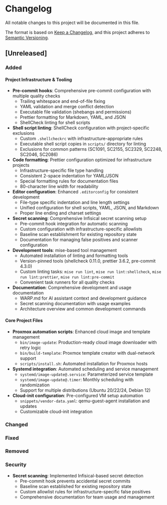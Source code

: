 # Changelog

All notable changes to this project will be documented in this file.

The format is based on [Keep a Changelog](https://keepachangelog.com/en/1.0.0/), and this project adheres to [Semantic Versioning](https://semver.org/spec/v2.0.0.html).

## [Unreleased]

### Added

#### Project Infrastructure & Tooling

- **Pre-commit hooks**: Comprehensive pre-commit configuration with multiple quality checks
  - Trailing whitespace and end-of-file fixing
  - YAML validation and merge conflict detection
  - Executable file validation (shebangs and permissions)
  - Prettier formatting for Markdown, YAML, and JSON
  - ShellCheck linting for shell scripts
- **Shell script linting**: ShellCheck configuration with project-specific exclusions
  - Custom `.shellcheckrc` with infrastructure-appropriate rules
  - Executable shell script copies in `scripts/` directory for linting
  - Exclusions for common patterns (SC1091, SC2155, SC2329, SC2248, SC2046, SC2086)
- **Code formatting**: Prettier configuration optimized for infrastructure projects
  - Infrastructure-specific file type handling
  - Consistent 2-space indentation for YAML/JSON
  - Special formatting rules for documentation files
  - 80-character line width for readability
- **Editor configuration**: Enhanced `.editorconfig` for consistent development
  - File-type specific indentation and line length settings
  - Unified configuration for shell scripts, YAML, JSON, and Markdown
  - Proper line ending and charset settings
- **Secret scanning**: Comprehensive Infisical secret scanning setup
  - Pre-commit hook integration for automatic scanning
  - Custom configuration with infrastructure-specific allowlists
  - Baseline scan establishment for existing repository state
  - Documentation for managing false positives and scanner configuration
- **Development tools**: mise-based tool management
  - Automated installation of linting and formatting tools
  - Version-pinned tools (shellcheck 0.11.0, prettier 3.6.2, pre-commit 4.3.0)
  - Custom linting tasks: `mise run lint`, `mise run lint:shellcheck`, `mise run lint:prettier`, `mise run lint:pre-commit`
  - Convenient task runners for all quality checks
- **Documentation**: Comprehensive development and usage documentation
  - WARP.md for AI assistant context and development guidance
  - Secret scanning documentation with usage examples
  - Architecture overview and common development commands

#### Core Project Files

- **Proxmox automation scripts**: Enhanced cloud image and template management
  - `bin/image-update`: Production-ready cloud image downloader with retry logic
  - `bin/build-template`: Proxmox template creator with dual-network support
  - `scripts/install.sh`: Automated installation for Proxmox hosts
- **Systemd integration**: Automated scheduling and service management
  - `systemd/image-update@.service`: Parameterized service template
  - `systemd/image-update@.timer`: Monthly scheduling with randomization
  - Support for multiple distributions (Ubuntu 20/22/24, Debian 12)
- **Cloud-init configuration**: Pre-configured VM setup automation
  - `snippets/vendor-data.yaml`: qemu-guest-agent installation and updates
  - Customizable cloud-init integration

### Changed

### Fixed

### Removed

### Security

- **Secret scanning**: Implemented Infisical-based secret detection
  - Pre-commit hook prevents accidental secret commits
  - Baseline scan established for existing repository state
  - Custom allowlist rules for infrastructure-specific false positives
  - Comprehensive documentation for team usage and management
